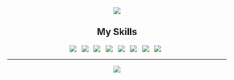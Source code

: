 <div align="center">
<img src="https://capsule-render.vercel.app/api?type=wave&color=auto&height=180&section=header&text=Hi!%20I'm%20Lomadia&fontSize=40&animation=fadeIn&fontAlignY=36" />
  <h2>My Skills</h2>
  <img src="https://img.shields.io/badge/JAVA-3766AB?style=flat-square"/> &nbsp; 
  <img src="https://img.shields.io/badge/JavaScript-F7DF1E?style=flat-square&logo=JavaScript&logoColor=white"/> &nbsp;
  <img src="https://img.shields.io/badge/MySQL-4479A1?style=flat-square&logo=MySQL&logoColor=white"/> &nbsp;
    <img src="https://img.shields.io/badge/MyBatis-5B0BB5?style=flat-square"/> &nbsp; 
  <img src="https://img.shields.io/badge/HTML5-E34F26?style=flat-square&logo=HTML5&logoColor=white"/> &nbsp;
  <img src="https://img.shields.io/badge/jQuery-0769AD?style=flat-square&logo=jQuery&logoColor=white"/> &nbsp;
  <img src="https://img.shields.io/badge/Spring-6DB33F?style=flat-square&logo=Spring&logoColor=black"/> &nbsp;
  <img src="https://img.shields.io/badge/CSS3-1572B6?style=flat-square&logo=CSS3&logoColor=white"/> &nbsp;
<hr>
<a href="https://hits.seeyoufarm.com"><img src="https://hits.seeyoufarm.com/api/count/incr/badge.svg?url=https%3A%2F%2Fgithub.com%2Frealomadia&count_bg=%23D1CECE&title_bg=%23CB01FB&icon=&icon_color=%23FFFFFF&title=hits&edge_flat=false"/></a>
</div>
